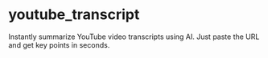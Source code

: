 # youtube_transcript
Instantly summarize YouTube video transcripts using AI. Just paste the URL and get key points in seconds.
